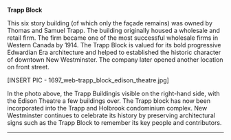**Trapp Block**

This six story building (of which only the façade remains) was owned by Thomas and Samuel Trapp. The building originally housed a wholesale and retail firm. The firm became one of the most successful wholesale firms in Western Canada by 1914. The Trapp Block is valued for its bold progressive Edwardian Era architecture and helped to  established the historic character of downtown New Westminster. The company later opened another location on front street.

[INSERT PIC - 1697_web-trapp_block_edison_theatre.jpg]

In the photo above, the Trapp Buildingis visible on the right-hand side, with the Edison Theatre a few buildings over. The Trapp block has now been incorporated into the Trapp and Holbrook condominium complex. New Westminster continues to celebrate its history by preserving architectural signs such as the Trapp Block to remember its key people and contributors. 

---
